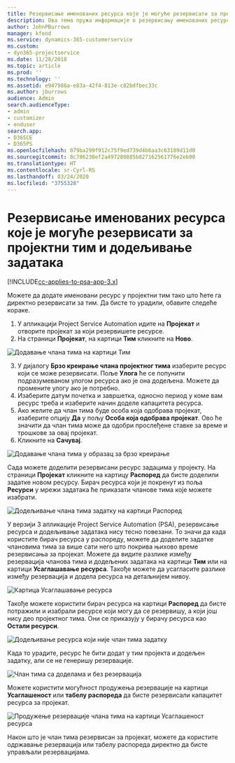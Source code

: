 ```yaml
---
title: Резервисање именованих ресурса које је могуће резервисати за пројектни тим и додељивање задатака
description: Ова тема пружа информације о резервисању именованих ресурса за тимове пројекта и њиховом додељивању задацима.
author: JohnPBurrows
manager: kfend
ms.service: dynamics-365-customerservice
ms.custom:
- dyn365-projectservice
ms.date: 11/28/2018
ms.topic: article
ms.prod: ''
ms.technology: ''
ms.assetid: e947986a-e83a-42f4-813e-c82bdfbec33c
ms.author: jburrows
audience: Admin
search.audienceType:
- admin
- customizer
- enduser
search.app:
- D365CE
- D365PS
ms.openlocfilehash: 079ba299f912c75f9ed739d4b6aa3c63189d11d0
ms.sourcegitcommit: 8c786230ef2a497280885b827162561776e2eb00
ms.translationtype: HT
ms.contentlocale: sr-Cyrl-RS
ms.lasthandoff: 03/24/2020
ms.locfileid: "3755328"
---
```

# <a name="book-named-bookable-resources-to-a-project-team-and-assign-tasks"></a>Резервисање именованих ресурса које је могуће резервисати за пројектни тим и додељивање задатака 

[!INCLUDE[cc-applies-to-psa-app-3.x](../includes/cc-applies-to-psa-app-3x.md)]

Можете да додате именовани ресурс у пројектни тим тако што ћете га директно резервисати за тим. Да бисте то урадили, обавите следеће кораке.

1. У апликацији Project Service Automation идите на **Пројекат** и отворите пројекат за који резервишете ресурсе.
2. На страници **Пројекат**, на картици **Тим** кликните на **Ново**. 

![Додавање члана тима на картици Тим](media/RM-how-to-1.png)

3. У дијалогу **Брзо креирање члана пројектног тима** изаберите ресурс који се може резервисати. Поље **Улога** ће се попунити подразумеваном улогом ресурса ако је она додељена. Можете да промените улогу ако је потребно. 
4. Изаберите датум почетка и завршетка, односно период у коме вам ресурс треба и изаберите начин доделе капацитета ресурса. 
5. Ако желите да члан тима буде особа која одобрава пројекат, изаберите опцију **Да** у пољу **Особа која одобрава пројекат**. Ово ће значити да члан тима може да одобри прослеђене ставке за време и трошкове за овај пројекат. 
6. Кликните на **Сачувај**.

![Додавање члана тима у образац за брзо креирање](media/RM-how-to-2.png)


Сада можете доделити резервисани ресурс задацима у пројекту. На страници **Пројекат** кликните на картицу **Распоред** да бисте доделили задатке новом ресурсу. Бирач ресурса који је покренут из поља **Ресурси** у мрежи задатака ће приказати чланове тима које можете изабрати.

![Додељивање члана тима задатку на картици Распоред](media/RM-how-to-3.png)

У верзији 3 апликације Project Service Automation (PSA), резервисање ресурса и додељивање задатака нису тесно повезани. То значи да када користите бирач ресурса у распореду, можете да доделите задатке члановима тима за више сати него што покрива њихово време резервисања за пројекат.
Можете да видите разлике између резервација чланова тима и додељених задатака на картици **Тим** или на картици **Усаглашавањe ресурса**. Такође можете да усагласите разлике између резервација и додела ресурса на детаљнијем нивоу.

![Картица Усаглашавањe ресурса](media/RM-how-to-4.png)

Такође можете користити бирач ресурса на картици **Распоред** да бисте потражили и изабрали ресурсе који могу да се резервишу, а који још нису део пројектног тима. Они се приказују у бирачу ресурса као **Остали ресурси**.

![Додељивање ресурса који није члан тима задатку](media/RM-how-to-5.png)

Када то урадите, ресурс ће бити додат у тим пројекта и додељен задатку, али се не генеришу резервације.

![Члан тима са доделама и без резервација](media/RM-how-to-6.png)

Можете користити могућност продужења резервације на картици **Усаглашеност** или **табелу распореда** да бисте резервисали капацитет ресурса за пројекат.

![Продужење резервације члана тима на картици Усаглашеност ресурса](media/RM-how-to-7.png)

Након што је члан тима резервисан за пројекат, можете да користите одржавање резервација или табелу распореда директно да бисте управљали резервацијама.
